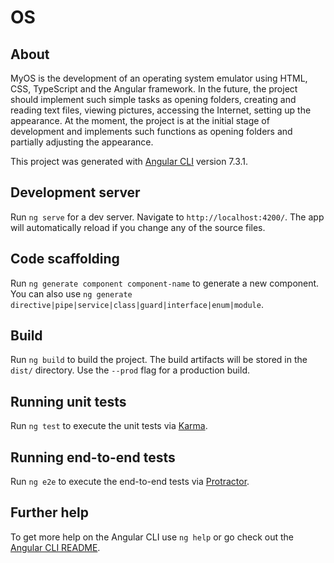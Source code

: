# OS

## About

MyOS is the development of an operating system emulator using HTML, CSS, TypeScript and the Angular framework.  In the future, the project should implement such simple tasks as opening folders, creating and reading text files, viewing pictures, accessing the Internet, setting up the appearance.
At the moment, the project is at the initial stage of development and implements such functions as opening folders and partially adjusting the appearance.


	
This project was generated with [Angular CLI](https://github.com/angular/angular-cli) version 7.3.1. 

## Development server

Run `ng serve` for a dev server. Navigate to `http://localhost:4200/`. The app will automatically reload if you change any of the source files.

## Code scaffolding

Run `ng generate component component-name` to generate a new component. You can also use `ng generate directive|pipe|service|class|guard|interface|enum|module`.

## Build

Run `ng build` to build the project. The build artifacts will be stored in the `dist/` directory. Use the `--prod` flag for a production build.

## Running unit tests

Run `ng test` to execute the unit tests via [Karma](https://karma-runner.github.io).

## Running end-to-end tests

Run `ng e2e` to execute the end-to-end tests via [Protractor](http://www.protractortest.org/).

## Further help

To get more help on the Angular CLI use `ng help` or go check out the [Angular CLI README](https://github.com/angular/angular-cli/blob/master/README.md).
